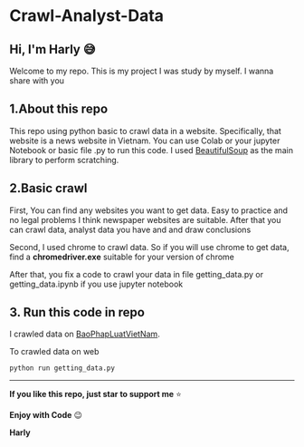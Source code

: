 # Crawl-Analyst-Data

## Hi, I'm Harly 😅

Welcome to my repo. This is my project I was study by myself. I wanna share with you

## 1.About this repo

  This repo using python basic to crawl data in a website. Specifically, that website is a news website in Vietnam. You can use Colab or your jupyter Notebook or basic   file .py to run this code. I used [BeautifulSoup](https://www.crummy.com/software/BeautifulSoup/bs4/doc/) as the main library to perform scratching.

## 2.Basic crawl

  First, You can find any websites you want to get data. Easy to practice and no legal problems I think newspaper websites are suitable. After that you can crawl data, analyst data you have and and draw conclusions

  Second, I used chrome to crawl data. So if you will use chrome to get data, find a **chromedriver.exe** suitable for your version of chrome 

  After that, you fix a code to crawl your data in file getting_data.py or getting_data.ipynb if you use jupyter notebook

## 3. Run this code in repo

  I crawled data on [BaoPhapLuatVietNam](https://baophapluat.vn).

  To crawled data on web
```
python run getting_data.py
```

_____

**If you like  this repo, just star to support me** :star:

**Enjoy with Code** :wink:

**Harly**
